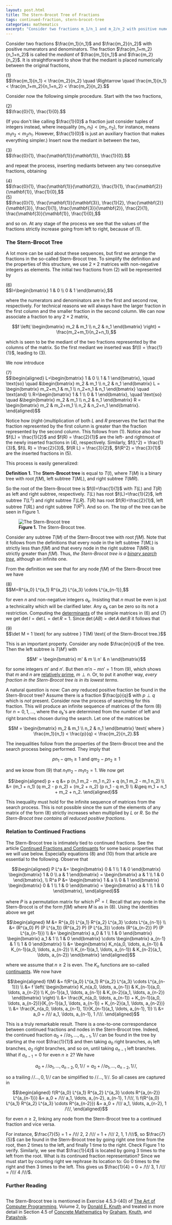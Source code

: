 ```yaml
---
layout: post.html
title: The Stern-Brocot Tree of Fractions
tags: continued-fraction, stern-brocot-tree
categories: mathematics
excerpt: "Consider two fractions m_1/n_1 and m_2/n_2 with positive numerators and denominators. The fraction (m_1+m_2)/(n_1+n_2) is called the mediant of m_1/n_1 and m_2/n_2. It is straightforward to show that the mediant is placed numerically between the original fractions,"
---
```

Consider two fractions $\frac{m_1}{n_1}$ and $\frac{m_2}{n_2}$ with positive numerators and denominators. The fraction $\frac{m_1+m_2}{n_1+n_2}$ is called the *mediant* of $\frac{m_1}{n_1}$ and $\frac{m_2}{n_2}$. It is straightforward to show that the mediant is placed numerically between the original fractions,

<div class="pull-right">(1)</div>
$$\frac{m_1}{n_1} < \frac{m_2}{n_2} \quad \Rightarrow \quad \frac{m_1}{n_1} < \frac{m_1+m_2}{n_1+n_2} < \frac{m_2}{n_2}.$$

Consider now the following simple procedure. Start with the two fractions,

<div class="pull-right">(2)</div>
$$\frac{0}{1}, \frac{1}{0}.$$

(If you don't like calling $\frac{1}{0}$ a fraction just consider tuples of integers instead, where inequality $(m_1,n_1) < (m_2,n_2)$, for instance, means $m_1 n_2 < m_2 n_1$. However, $\frac{1}{0}$ is just an auxiliary fraction that makes everything simpler.) Insert now the mediant in between the two,

<div class="pull-right">(3)</div>
$$\frac{0}{1}, \frac{\mathbf{1}}{\mathbf{1}}, \frac{1}{0}.$$

and repeat the process, inserting mediants between any two consequtive fractions, obtaining

<div class="pull-right">(4)</div>
$$\frac{0}{1}, \frac{\mathbf{1}}{\mathbf{2}}, \frac{1}{1}, \frac{\mathbf{2}}{\mathbf{1}}, \frac{1}{0},$$

<div class="pull-right">(5)</div>
$$\frac{0}{1}, \frac{\mathbf{1}}{\mathbf{3}}, \frac{1}{2}, \frac{\mathbf{2}}{\mathbf{3}}, \frac{1}{1}, \frac{\mathbf{3}}{\mathbf{2}}, \frac{2}{1}, \frac{\mathbf{3}}{\mathbf{1}}, \frac{1}{0},$$

and so on. At any stage of the process we see that the values of the fractions strictly increase going from left to right, because of&nbsp;(1).

### The Stern-Brocot Tree

A lot more can be said about these sequences, but first we arrange the fractions in the so-called Stern-Brocot tree. To simplify the definition and the properties of this structure, we use $2 \times 2$ matrices with non-negative integers as elements. The initial two fractions from&nbsp;(2) will be represented by

<div class="pull-right">(6)</div>
$$I=\begin{bmatrix} 1 & 0 \\ 0 & 1 \end{bmatrix},$$

where the numerators and denominators are in the first and second row, respectively. For technical reasons we will always have the larger fraction in the first column and the smaller fraction in the second column. We can now associate a fraction to any $2 \times 2$ matrix,

$$f \left( \begin{bmatrix} m_2 & m_1 \\ n_2 & n_1 \end{bmatrix} \right) = \frac{m_2+m_1}{n_2+n_1},$$

which is seen to be the mediant of the two fractions represented by the columns of the matrix. So the first mediant we inserted was $f(I) = \frac{1}{1}$, leading to&nbsp;(3).

We now introduce

<div class="pull-right">(7)</div>
$$\begin{aligned} L=\begin{bmatrix} 1 & 0 \\ 1 & 1 \end{bmatrix}, \quad \text{so} \quad &\begin{bmatrix} m_2 & m_1 \\ n_2 & n_1 \end{bmatrix} L = \begin{bmatrix} m_2+m_1 & m_1 \\ n_2+n_1 & n_1 \end{bmatrix} \quad \text{and} \\ R=\begin{bmatrix} 1 & 1 \\ 0 & 1 \end{bmatrix}, \quad \text{so} \quad &\begin{bmatrix} m_2 & m_1 \\ n_2 & n_1 \end{bmatrix} R = \begin{bmatrix} m_2 & m_2+m_1 \\ n_2 & n_2+n_1 \end{bmatrix}. \end{aligned}$$

Notice how (right-)multiplication of both $L$ and $R$ preserves the fact that the fraction represented by the first column is greater than the fraction represented by the second column. This follows from&nbsp;(1). Notice also how $f(L) = \frac{1}{2}$ and $f(R) = \frac{2}{1}$ are the left- and rightmost of the newly inserted fractions in&nbsp;(4), respectively. Similarly, $f(L^2) = \frac{1}{3}$, $f(L R) = \frac{2}{3}$, $f(R L) = \frac{3}{2}$, $f(R^2) = \frac{3}{1}$ are the inserted fractions in&nbsp;(5).

This process is easily generalized:

**Definition 1.** The **Stern-Brocot tree** is equal to $T(I)$, where $T(M)$ is a binary tree with root $f(M)$, left subtree $T(M L)$, and right subtree $T(M R)$.

So the root of the Stern-Brocot tree is $f(I)=\frac{1}{1}$ with $T(L)$ and $T(R)$ as left and right subtree, respectively. $T(L)$ has root $f(L)=\frac{1}{2}$, left subtree $T(L^2)$ and right subtree $T(L R)$. $T(R)$ has root $f(R)=\frac{2}{1}$, left subtree $T(R L)$ and right subtree $T(R^2)$. And so on. The top of the tree can be seen in Figure&nbsp;1.

<figure>
  <img src="/media/stern-brocot.svg" alt="The Stern-Brocot tree" class="img-responsive">
  <figcaption><strong>Figure 1.</strong> The Stern-Brocot tree.</figcaption>
</figure>

Consider any subtree $T(M)$ of the Stern-Brocot tree with root $f(M)$. Note that it follows from the definitions that every node in the left subtree $T(M L)$ is strictly less than $f(M)$ and that every node in the right subtree $T(M R)$ is strictly greater than $f(M)$. Thus, *the Stern-Brocot tree is a [binary search tree](http://en.wikipedia.org/wiki/Binary_search_tree)*, although an infinite one.

From the definition we see that for any node $f(M)$ of the Stern-Brocot tree we have

<div class="pull-right">(8)</div>
$$M=R^{a_0} L^{a_1} R^{a_2} L^{a_3} \cdots L^{a_{n-1}},$$

for even $n$ and non-negative integers $a_k$. Insisting that $n$ must be even is just a technicality which will be clarified later. Any $a_k$ can be zero so its not a restriction. Computing the [determinants](http://en.wikipedia.org/wiki/Determinant) of the simple matrices in&nbsp;(6) and&nbsp;(7) we get $\det I = \det L = \det R = 1$. Since $\det (A B) = \det A \, \det B$ it follows that

<div class="pull-right">(9)</div>
$$\det M = 1 \text{ for any subtree } T(M) \text{ of the Stern-Brocot tree.}$$

This is an important property. Consider any node $\frac{m}{n}$ of the tree. Then the left subtree is $T(M')$ with

$$M' = \begin{bmatrix} m' & m \\ n' & n \end{bmatrix}$$

for some integers $m'$ and $n'$. But then $m' n - m n' = 1$ from&nbsp;(9), which shows that $m$ and $n$ are [relatively prime](http://en.wikipedia.org/wiki/Relatively_prime), $m \perp n$. Or, to put it another way, *every fraction in the Stern-Brocot tree is in its lowest terms*.

A natural question is now: Can *any* reduced positive fraction be found in the Stern-Brocot tree? Assume there is a fraction $\frac{p}{q}$ with $p \perp q$ which is *not* present. Consider now the process of searching for this fraction. This will produce an infinite sequence of matrices of the form&nbsp;(8) for $n=0, 1, \ldots$, where the $a_k$'s are determined from the number of left and right branches chosen during the search. Let one of the matrices be

$$M = \begin{bmatrix} m_2 & m_1 \\ n_2 & n_1 \end{bmatrix} \text{ where } \frac{m_1}{n_1} < \frac{p}{q} < \frac{m_2}{n_2}.$$

The inequalities follow from the properties of the Stern-Brocot tree and the search process being performed. They imply that

$$p n_1 - q m_1 \geq 1 \text{ and } q m_2 - p n_2 \geq 1$$

and we know from&nbsp;(9) that $n_1 m_2 - m_1 n_2 = 1$. We now get

$$\begin{aligned} p + q &= p (n_1 m_2 - m_1 n_2) + q (n_1 m_2 - m_1 n_2) \\ &= (m_1 + n_1) (q m_2 - p n_2) + (m_2 + n_2) (p n_1 - q m_1) \\ &\geq m_1 + n_1 + m_2 + n_2. \end{aligned}$$

This inequality must hold for the infinite sequence of matrices from the search process. This is not possible since the sum of the elements of any matrix of the form&nbsp;(8) strictly increases when multiplied by $L$ or $R$. So *the Stern-Brocot tree contains all reduced positive fractions*.

### Relation to Continued Fractions

The Stern-Brocot tree is intimately tied to continued fractions. See the article [Continued Fractions and Continuants](/2009/11/continued-fractions-and-continuants.html) for some basic properties that we will use below. Especially equations&nbsp;(8) and&nbsp;(10) from that article are essential to the following. Observe that

$$\begin{aligned} P L^a &= \begin{bmatrix} 0 & 1 \\ 1 & 0 \end{bmatrix} \begin{bmatrix} 1 & 0 \\ a & 1 \end{bmatrix} = \begin{bmatrix} a & 1 \\ 1 & 0 \end{bmatrix}, \\ R^a P &= \begin{bmatrix} 1 & a \\ 0 & 1 \end{bmatrix} \begin{bmatrix} 0 & 1 \\ 1 & 0 \end{bmatrix} = \begin{bmatrix} a & 1 \\ 1 & 0 \end{bmatrix}, \end{aligned}$$

where $P$ is a permutation matrix for which $P^2 = I$. Recall that any node in the Stern-Brocot is of the form $f(M)$ where $M$ is as in&nbsp;(8). Using the identities above we get

$$\begin{aligned} M &= R^{a_0} L^{a_1} R^{a_2} L^{a_3} \cdots L^{a_{n-1}} \\ &= (R^{a_0} P) (P L^{a_1}) (R^{a_2} P) (P L^{a_3}) \cdots (R^{a_{n-2}} P) (P L^{a_{n-1}}) \\ &= \begin{bmatrix} a_0 & 1 \\ 1 & 0 \end{bmatrix} \begin{bmatrix} a_1 & 1 \\ 1 & 0 \end{bmatrix} \cdots \begin{bmatrix} a_{n-1} & 1 \\ 1 & 0 \end{bmatrix} \\ &= \begin{bmatrix} K_n(a_0, \ldots, a_{n-1}) & K_{n-1}(a_0, \ldots, a_{n-2}) \\ K_{n-1}(a_1, \ldots, a_{n-1}) & K_{n-2}(a_1, \ldots, a_{n-2}) \end{bmatrix} \end{aligned}$$

where we assume that $n \geq 2$ is even. The $K_n$ functions are so-called [continuants](/2009/11/continued-fractions-and-continuants.html). We now have

$$\begin{aligned} f(M) &= f(R^{a_0} L^{a_1} R^{a_2} L^{a_3} \cdots L^{a_{n-1}}) \\ &= f \left( \begin{bmatrix} K_n(a_0, \ldots, a_{n-1}) & K_{n-1}(a_0, \ldots, a_{n-2}) \\ K_{n-1}(a_1, \ldots, a_{n-1}) & K_{n-2}(a_1, \ldots, a_{n-2}) \end{bmatrix} \right) \\ &= \frac{K_n(a_0, \ldots, a_{n-1}) + K_{n-1}(a_0, \ldots, a_{n-2})}{K_{n-1}(a_1, \ldots, a_{n-1}) + K_{n-2}(a_1, \ldots, a_{n-2})} \\ &= \frac{K_n(a_0, \ldots, a_{n-1}, 1)}{K_{n-1}(a_1, \ldots, a_{n-1}, 1)} \\ &= a_0 + /\!/ a_1, \ldots, a_{n-1}, 1 /\!/. \end{aligned}$$

This is a truly remarkable result. There is a one-to-one correspondance between continued fractions and nodes in the Stern-Brocot tree. Indeed, the continued fraction $a_0 + /\!/ a_1, \ldots, a_{n-1}, 1 /\!/$ can be found in the tree by starting at the root $\frac{1}{1}$ and then taking $a_0$ right branches, $a_1$ left branches, $a_2$ right branches, and so on, until taking $a_{n-1}$ left branches. What if $a_{n-1} = 0$ for even $n \geq 2$? We have

$$a_0 + /\!/ a_1, \ldots, a_{n-2}, 0, 1 /\!/ = a_0 + /\!/ a_1, \ldots, a_{n-2}, 1 /\!/,$$

so a trailing $/\!/ \ldots, 0, 1 /\!/$ can be simplified to $/\!/ \ldots, 1 /\!/$. So all cases are captured in

$$\begin{aligned} f(R^{a_0} L^{a_1} R^{a_2} L^{a_3} \cdots R^{a_{n-2}} L^{a_{n-1}}) &= a_0 + /\!/ a_1, \ldots, a_{n-2}, a_{n-1}, 1 /\!/, \\ f(R^{a_0} L^{a_1} R^{a_2} L^{a_3} \cdots R^{a_{n-2}}) &= a_0 + /\!/ a_1, \ldots, a_{n-2}, 1 /\!/, \end{aligned}$$

for even $n \geq 2$, linking any node from the Stern-Brocot tree to a continued fraction and vice versa.

For instance, $\frac{7}{5} = 1 + /\!/ 2, 2 /\!/ = 1 + /\!/ 2, 1, 1 /\!/$, so $\frac{7}{5}$ can be found in the Stern-Brocot tree by going right one time from the root, then 2 times to the left, and finally 1 time to the right. Check Figure&nbsp;1 to verify. Similarly, we see that $\frac{1}{4}$ is located by going 3 times to the left from the root. What is its continued fraction representation? Since we must start by counting right we rephrase its location to: Go 0 times to the right and then 3 times to the left. This gives us $\frac{1}{4} = 0 + /\!/ 3, 1 /\!/ = /\!/ 4 /\!/$.

### Further Reading

<div class="pull-right"><a href="http://www.amazon.com/gp/product/0201558025?ie=UTF8&tag=sputsoft-20&linkCode=as2&camp=1789&creative=390957&creativeASIN=0201558025"><img src="/media/books/concrete.jpg" alt=""></a></div>
<div class="pull-right"><a href="http://www.amazon.com/gp/product/0201896842?ie=UTF8&tag=sputsoft-20&linkCode=as2&camp=1789&creative=390957&creativeASIN=0201896842"><img src="/media/books/taocp2.jpg" alt=""></a></div>

The Stern-Brocot tree is mentioned in Exercise&nbsp;4.5.3-(40) of [The Art of Computer Programming](http://www-cs-faculty.stanford.edu/~uno/taocp.html), Volume&nbsp;2, by [Donald E. Knuth](http://www-cs-faculty.stanford.edu/~uno/) and treated in more detail in Section&nbsp;4.5 of [Concrete Mathematics](http://www-cs-faculty.stanford.edu/~uno/gkp.html) by [Graham](http://math.ucsd.edu/~fan/ron/), [Knuth](http://www-cs-faculty.stanford.edu/~uno/), and [Patashnik](http://en.wikipedia.org/wiki/Oren_Patashnik).
